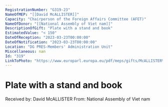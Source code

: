 ```yaml
---
RegistrationNumber: "G319-23"
NameOfMEP: "[[David McALLISTER]]"
Capacity: "Chairperson of the Foreign Affairs Committee (AFET)"
NameOfDonor: "[[National Assembly of Viet nam]]"
DescriptionOfGift: "Plate with a stand and book"
EstimatedValue: "< 150"
DateOfReception: "2023-03-23T00:00:00"
DateOfNotification: "2023-03-23T00:00:00"
Location: "DG PRES-Members' Administration Unit"
Miscellaneous: nan
Id: "319"
LinkToPhoto: "https://www.europarl.europa.eu/pdf/meps/gifts/McALLISTER%20David_G319-23_1679660879087.jpg#"
---
```


# Plate with a stand and book

Received by: David McALLISTER
From: National Assembly of Viet nam
